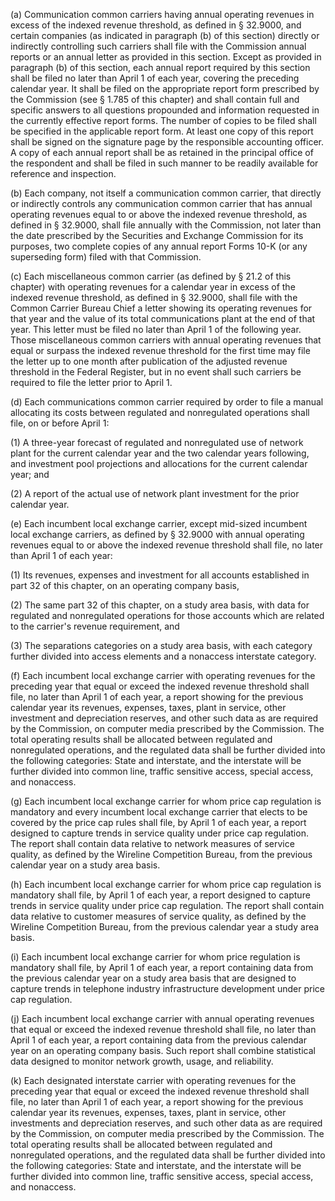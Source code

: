 (a) Communication common carriers having annual operating revenues in excess of the indexed revenue threshold, as defined in § 32.9000, and certain companies (as indicated in paragraph (b) of this section) directly or indirectly controlling such carriers shall file with the Commission annual reports or an annual letter as provided in this section. Except as provided in paragraph (b) of this section, each annual report required by this section shall be filed no later than April 1 of each year, covering the preceding calendar year. It shall be filed on the appropriate report form prescribed by the Commission (see § 1.785 of this chapter) and shall contain full and specific answers to all questions propounded and information requested in the currently effective report forms. The number of copies to be filed shall be specified in the applicable report form. At least one copy of this report shall be signed on the signature page by the responsible accounting officer. A copy of each annual report shall be as retained in the principal office of the respondent and shall be filed in such manner to be readily available for reference and inspection.
            

(b) Each company, not itself a communication common carrier, that directly or indirectly controls any communication common carrier that has annual operating revenues equal to or above the indexed revenue threshold, as defined in § 32.9000, shall file annually with the Commission, not later than the date prescribed by the Securities and Exchange Commission for its purposes, two complete copies of any annual report Forms 10-K (or any superseding form) filed with that Commission.

(c) Each miscellaneous common carrier (as defined by § 21.2 of this chapter) with operating revenues for a calendar year in excess of the indexed revenue threshold, as defined in § 32.9000, shall file with the Common Carrier Bureau Chief a letter showing its operating revenues for that year and the value of its total communications plant at the end of that year. This letter must be filed no later than April 1 of the following year. Those miscellaneous common carriers with annual operating revenues that equal or surpass the indexed revenue threshold for the first time may file the letter up to one month after publication of the adjusted revenue threshold in the Federal Register, but in no event shall such carriers be required to file the letter prior to April 1.

(d) Each communications common carrier required by order to file a manual allocating its costs between regulated and nonregulated operations shall file, on or before April 1:

(1) A three-year forecast of regulated and nonregulated use of network plant for the current calendar year and the two calendar years following, and investment pool projections and allocations for the current calendar year; and

(2) A report of the actual use of network plant investment for the prior calendar year.

(e) Each incumbent local exchange carrier, except mid-sized incumbent local exchange carriers, as defined by § 32.9000 with annual operating revenues equal to or above the indexed revenue threshold shall file, no later than April 1 of each year:

(1) Its revenues, expenses and investment for all accounts established in part 32 of this chapter, on an operating company basis,

(2) The same part 32 of this chapter, on a study area basis, with data for regulated and nonregulated operations for those accounts which are related to the carrier's revenue requirement, and

(3) The separations categories on a study area basis, with each category further divided into access elements and a nonaccess interstate category.

(f) Each incumbent local exchange carrier with operating revenues for the preceding year that equal or exceed the indexed revenue threshold shall file, no later than April 1 of each year, a report showing for the previous calendar year its revenues, expenses, taxes, plant in service, other investment and depreciation reserves, and other such data as are required by the Commission, on computer media prescribed by the Commission. The total operating results shall be allocated between regulated and nonregulated operations, and the regulated data shall be further divided into the following categories: State and interstate, and the interstate will be further divided into common line, traffic sensitive access, special access, and nonaccess.

(g) Each incumbent local exchange carrier for whom price cap regulation is mandatory and every incumbent local exchange carrier that elects to be covered by the price cap rules shall file, by April 1 of each year, a report designed to capture trends in service quality under price cap regulation. The report shall contain data relative to network measures of service quality, as defined by the Wireline Competition Bureau, from the previous calendar year on a study area basis.

(h) Each incumbent local exchange carrier for whom price cap regulation is mandatory shall file, by April 1 of each year, a report designed to capture trends in service quality under price cap regulation. The report shall contain data relative to customer measures of service quality, as defined by the Wireline Competition Bureau, from the previous calendar year a study area basis.

(i) Each incumbent local exchange carrier for whom price regulation is mandatory shall file, by April 1 of each year, a report containing data from the previous calendar year on a study area basis that are designed to capture trends in telephone industry infrastructure development under price cap regulation.

(j) Each incumbent local exchange carrier with annual operating revenues that equal or exceed the indexed revenue threshold shall file, no later than April 1 of each year, a report containing data from the previous calendar year on an operating company basis. Such report shall combine statistical data designed to monitor network growth, usage, and reliability.

(k) Each designated interstate carrier with operating revenues for the preceding year that equal or exceed the indexed revenue threshold shall file, no later than April 1 of each year, a report showing for the previous calendar year its revenues, expenses, taxes, plant in service, other investments and depreciation reserves, and such other data as are required by the Commission, on computer media prescribed by the Commission. The total operating results shall be allocated between regulated and nonregulated operations, and the regulated data shall be further divided into the following categories: State and interstate, and the interstate will be further divided into common line, traffic sensitive access, special access, and nonaccess.

